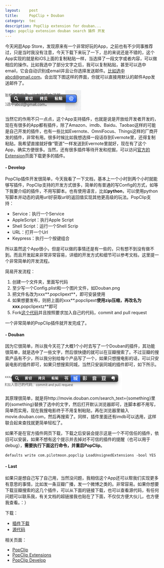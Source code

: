 ```yaml
---
layout:    post
title:     PopClip + Douban
category:  tec
description: PopClip extension for douban...
tags: popclip extension douban search 插件 开发
---
```

今天闲逛App Store，发现原来有一个非常好玩的App，之前也有不少同事推荐过，只是当时我没有注意，今天下载下来玩了一下，总的来说还是不错的，这个App实现的就是和iOS上面的复制粘贴一样，当选择了一段文字或者内容，可以做相应的操作。比如我选中了部分文字之后，我可以复制粘贴，甚至可以选中email，它会自动识别成email并且让你选择发送邮件。比如选中abcd@gmail.com。会出现下图这样的界面，你就可以直接用默认的邮件App发送邮件了。

<img src="/images/2012/mail.png" style="width:249px"/>

当然它的作用不只一点点，这个App支持插件，也就是说是开放给开发者开发的，现在有很多的App都有插件，除了Amazon、imdb、Baidu、Taobao这样的可能是自己开发的插件，也有一些比如Evernote、OmniFocus、Things这样的厂商开发的插件，非常有用。很多时候比如我想选择一段话存到Evernote里，还得复制粘贴，我希望直接就好像“管道”一样发送到Evernote里就好，现在有了这个App，确实方便很多。当然，还有很多插件等待开发和挖掘，可以访问[官方的Extension](http://pilotmoon.com/popclip/extensions/)页面下载更多的插件。

#### - Develop ####

PopClip插件开发很简单，今天我看了一下文档，基本上一个小时到两个小时就能够写插件，PopClip支持的开发方式很多，简单的有普通的写Config的方式，如等下我要介绍的插件，不用写脚本。也有使用语言，比如**python**，可以使用python写脚本并动态的调用url好获取url的返回值实现其他更高级的玩法。PopClip支持：

* Service：执行一个Service
* AppleScript：执行Apple Script
* Shell Script：运行一个Shell Scrip
* URL：打开一个Url
* Keypress：执行一个按键组合

所以虽然这个App很小，但是可以做的事情还是有一些的，只有想不到没有做不到。而且开发起来非常非常容易，详细的开发方式和细节可以参考文档，这里提一个非常简单的开发流程。

简易开发流程：

1. 创建一个文件夹，里面写代码
2. 至少写一个Config.plist和一个图片文件，如Douban.png
3. 把文件名改为xxx**.popclipext**，即可安装使用
4. 如果想要发布，则把上面的xxx**.popclipext**使用zip压缩，再改名为xxx**.popclipextz**即可
5. Fork[这个代码](https://github.com/pilotmoon/PopClip-Extensions)并且按照要求加入自己的代码，commit and pull request

一个非常简单的PopClip插件就开发完成了。

#### - Douban ####

因为它很简单，所以我今天花了大概1个小时去写了一个Douban的插件，其功能很简单，就是选中了一些文字，然后很快捷的就可以在豆瓣搜索了。不过豆瓣的搜索产品有不少，所以我分别给每个产品写了一个，如果只想搜电影的话，可以只安装电影的插件即可，如果只想搜索同城，当然只安装同城的插件即可，如下所示。

<img src="/images/2012/douban.png" style="width:383px"/>

其原理很简单，就是将http://movie.douban.com/search_text={something}里的{something}替换了选中的文字，然后打开默认浏览器即可，连脚本都不用写，简单而实用，现在我搜电影终于不用复制粘贴，再在浏览器里输入movie.douban.com，然后再搜索了。同样，插件里面还有imdb可以选用，这样联合起来查找就更简单轻松了。

如果不是在官方插件网页下载，下载之后安装会提示这是一个不可信任的插件，依旧可以安装，如果不想有这个提示并去掉对不可信的插件的提醒（也可以用于debug），**需要执行下面这行命令，并重启PopClip**。

    defaults write com.pilotmoon.popclip LoadUnsignedExtensions -bool YES

#### - Last ####

如果只是想自己写了自己用，当然没问题，我相信这个App还可以帮我们实现更多有意思的事情，比如发一条豆瓣广播，发一个微博之类的。非常容易。如果你想要下载豆瓣搜索的这几个插件，可以从下面的链接下载，也可以查看源代码，有任何问题可以联系我，有关文档的超链接我也贴在了下面，不仅仅方便大伙儿，也方便我查看。：）

下载：

* [插件下载](/downloads/2012/PopClip-Douban-Extension.zip)
* [源代码](https://github.com/GuoJing/PopDouban)

相关页面：

* [PopClip](http://pilotmoon.com/popclip/)
* [PopClip Extensions](http://pilotmoon.com/popclip/extensions/)
* [PopClip Develop](https://github.com/pilotmoon/PopClip-Extensions#introduction)
